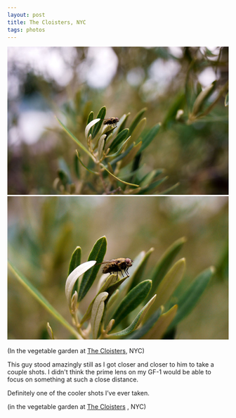 ```yaml
---
layout: post
title: The Cloisters, NYC
tags: photos
---
```


<img src="/assets/img/2012-07-30_Fly1.jpg" title="Fly"/>

<img src="/assets/img/2012-07-30_Fly2.jpg" title="Close Up"/>

<p class="quote-source">
    (In the vegetable garden at <a target="_blank" title="The Cloisters -- wikipedia.org" href="https://en.
    wikipedia.org/wiki/The_Cloisters">The Cloisters</a>, NYC)
</p>

This guy stood amazingly still as I got closer and closer to him to take a couple shots.  I didn't think the prime lens on my GF-1 would be able to focus on something at such a close distance.

Definitely one of the cooler shots I’ve ever taken.

(in the vegetable garden at <a target="_blank" title="The Cloisters -- wikipedia.org" href="https://en.wikipedia.org/wiki/The_Cloisters">The Cloisters</a> , NYC)